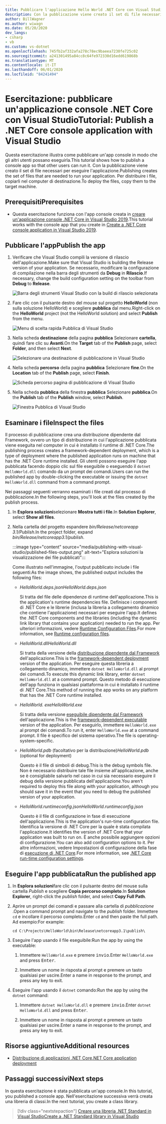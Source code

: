 ```yaml
---
title: Pubblicare l'applicazione Hello World .NET Core con Visual Studio
description: Con la pubblicazione viene creato il set di file necessari per eseguire l'applicazione .NET Core.
author: BillWagner
ms.author: wiwagn
ms.date: 05/20/2020
dev_langs:
- csharp
- vb
ms.custom: vs-dotnet
ms.openlocfilehash: 745fb2af332afa278c78ec9baeea7230fe725c02
ms.sourcegitcommit: a241301495a84cc8c64fe972330d16edd619868b
ms.translationtype: MT
ms.contentlocale: it-IT
ms.lasthandoff: 06/01/2020
ms.locfileid: "84241494"
---
```

# <a name="tutorial-publish-a-net-core-console-application-with-visual-studio"></a><span data-ttu-id="178f8-103">Esercitazione: pubblicare un'applicazione console .NET Core con Visual Studio</span><span class="sxs-lookup"><span data-stu-id="178f8-103">Tutorial: Publish a .NET Core console application with Visual Studio</span></span>

<span data-ttu-id="178f8-104">Questa esercitazione illustra come pubblicare un'app console in modo che gli altri utenti possano eseguirla.</span><span class="sxs-lookup"><span data-stu-id="178f8-104">This tutorial shows how to publish a console app so that other users can run it.</span></span> <span data-ttu-id="178f8-105">Con la pubblicazione viene creato il set di file necessari per eseguire l'applicazione.</span><span class="sxs-lookup"><span data-stu-id="178f8-105">Publishing creates the set of files that are needed to run your application.</span></span> <span data-ttu-id="178f8-106">Per distribuire i file, copiarli nel computer di destinazione.</span><span class="sxs-lookup"><span data-stu-id="178f8-106">To deploy the files, copy them to the target machine.</span></span>

## <a name="prerequisites"></a><span data-ttu-id="178f8-107">Prerequisiti</span><span class="sxs-lookup"><span data-stu-id="178f8-107">Prerequisites</span></span>

- <span data-ttu-id="178f8-108">Questa esercitazione funziona con l'app console creata in [creare un'applicazione console .NET Core in Visual Studio 2019](with-visual-studio.md).</span><span class="sxs-lookup"><span data-stu-id="178f8-108">This tutorial works with the console app that you create in [Create a .NET Core console application in Visual Studio 2019](with-visual-studio.md).</span></span>

## <a name="publish-the-app"></a><span data-ttu-id="178f8-109">Pubblicare l'app</span><span class="sxs-lookup"><span data-stu-id="178f8-109">Publish the app</span></span>

1. <span data-ttu-id="178f8-110">Verificare che Visual Studio compili la versione di rilascio dell'applicazione.</span><span class="sxs-lookup"><span data-stu-id="178f8-110">Make sure that Visual Studio is building the Release version of your application.</span></span> <span data-ttu-id="178f8-111">Se necessario, modificare la configurazione di compilazione nella barra degli strumenti da **Debug** in **Rilascio**.</span><span class="sxs-lookup"><span data-stu-id="178f8-111">If necessary, change the build configuration setting on the toolbar from **Debug** to **Release**.</span></span>

   ![Barra degli strumenti Visual Studio con la build di rilascio selezionata](media/publishing-with-visual-studio/visual-studio-toolbar-release.png)

1. <span data-ttu-id="178f8-113">Fare clic con il pulsante destro del mouse sul progetto **HelloWorld** (non sulla soluzione HelloWorld) e scegliere **pubblica** dal menu.</span><span class="sxs-lookup"><span data-stu-id="178f8-113">Right-click on the **HelloWorld** project (not the HelloWorld solution) and select **Publish** from the menu.</span></span>

   ![Menu di scelta rapida Pubblica di Visual Studio](media/publishing-with-visual-studio/publish-context-menu.png)

1. <span data-ttu-id="178f8-115">Nella scheda **destinazione** della pagina **pubblica** Selezionare **cartella**, quindi fare clic su **Avanti**.</span><span class="sxs-lookup"><span data-stu-id="178f8-115">On the **Target** tab of the **Publish** page, select **Folder**, and then select **Next**.</span></span>

   ![Selezionare una destinazione di pubblicazione in Visual Studio](media/publishing-with-visual-studio/pick-publish-target.png)

1. <span data-ttu-id="178f8-117">Nella scheda **percorso** della pagina **pubblica** Selezionare **fine**.</span><span class="sxs-lookup"><span data-stu-id="178f8-117">On the **Location** tab of the **Publish** page, select **Finish**.</span></span>

   ![Scheda percorso pagina di pubblicazione di Visual Studio](media/publishing-with-visual-studio/publish-page-loc-tab.png)

1. <span data-ttu-id="178f8-119">Nella scheda **pubblica** della finestra **pubblica** Selezionare **pubblica**.</span><span class="sxs-lookup"><span data-stu-id="178f8-119">On the **Publish** tab of the **Publish** window, select **Publish**.</span></span>

   ![Finestra Pubblica di Visual Studio](media/publishing-with-visual-studio/publish-page.png)

## <a name="inspect-the-files"></a><span data-ttu-id="178f8-121">Esaminare i file</span><span class="sxs-lookup"><span data-stu-id="178f8-121">Inspect the files</span></span>

<span data-ttu-id="178f8-122">Il processo di pubblicazione crea una distribuzione dipendente dal Framework, ovvero un tipo di distribuzione in cui l'applicazione pubblicata viene eseguita nel computer in cui è installato il runtime di .NET Core.</span><span class="sxs-lookup"><span data-stu-id="178f8-122">The publishing process creates a framework-dependent deployment, which is a type of deployment where the published application runs on machine that has the .NET Core runtime installed.</span></span> <span data-ttu-id="178f8-123">Gli utenti possono eseguire l'app pubblicata facendo doppio clic sul file eseguibile o eseguendo il `dotnet HelloWorld.dll` comando da un prompt dei comandi.</span><span class="sxs-lookup"><span data-stu-id="178f8-123">Users can run the published app by double-clicking the executable or issuing the `dotnet HelloWorld.dll` command from a command prompt.</span></span>

<span data-ttu-id="178f8-124">Nei passaggi seguenti verranno esaminati i file creati dal processo di pubblicazione.</span><span class="sxs-lookup"><span data-stu-id="178f8-124">In the following steps, you'll look at the files created by the publish process.</span></span>

1. <span data-ttu-id="178f8-125">In **Esplora soluzioni**selezionare **Mostra tutti i file**.</span><span class="sxs-lookup"><span data-stu-id="178f8-125">In **Solution Explorer**, select **Show all files**.</span></span>

1. <span data-ttu-id="178f8-126">Nella cartella del progetto espandere *bin/Release/netcoreapp 3.1/Publish*.</span><span class="sxs-lookup"><span data-stu-id="178f8-126">In the project folder, expand *bin/Release/netcoreapp3.1/publish*.</span></span>

   :::image type="content" source="media/publishing-with-visual-studio/published-files-output.png" alt-text="Esplora soluzioni la visualizzazione dei file pubblicati":::

   <span data-ttu-id="178f8-128">Come illustrato nell'immagine, l'output pubblicato include i file seguenti:</span><span class="sxs-lookup"><span data-stu-id="178f8-128">As the image shows, the published output includes the following files:</span></span>

   * <span data-ttu-id="178f8-129">*HelloWorld.deps.json*</span><span class="sxs-lookup"><span data-stu-id="178f8-129">*HelloWorld.deps.json*</span></span>

      <span data-ttu-id="178f8-130">Si tratta del file delle dipendenze di runtime dell'applicazione.</span><span class="sxs-lookup"><span data-stu-id="178f8-130">This is the application's runtime dependencies file.</span></span> <span data-ttu-id="178f8-131">Definisce i componenti di .NET Core e le librerie (inclusa la libreria a collegamento dinamico che contiene l'applicazione) necessari per eseguire l'app.</span><span class="sxs-lookup"><span data-stu-id="178f8-131">It defines the .NET Core components and the libraries (including the dynamic link library that contains your application) needed to run the app.</span></span> <span data-ttu-id="178f8-132">Per ulteriori informazioni, vedere [Runtime Configuration Files](https://github.com/dotnet/cli/blob/85ca206d84633d658d7363894c4ea9d59e515c1a/Documentation/specs/runtime-configuration-file.md).</span><span class="sxs-lookup"><span data-stu-id="178f8-132">For more information, see [Runtime configuration files](https://github.com/dotnet/cli/blob/85ca206d84633d658d7363894c4ea9d59e515c1a/Documentation/specs/runtime-configuration-file.md).</span></span>

   * <span data-ttu-id="178f8-133">*HelloWorld.dll*</span><span class="sxs-lookup"><span data-stu-id="178f8-133">*HelloWorld.dll*</span></span>

      <span data-ttu-id="178f8-134">Si tratta della versione della [distribuzione dipendente dal Framework](../deploying/deploy-with-cli.md#framework-dependent-deployment) dell'applicazione.</span><span class="sxs-lookup"><span data-stu-id="178f8-134">This is the [framework-dependent deployment](../deploying/deploy-with-cli.md#framework-dependent-deployment) version of the application.</span></span> <span data-ttu-id="178f8-135">Per eseguire questa libreria a collegamento dinamico, immettere `dotnet HelloWorld.dll` al prompt dei comandi.</span><span class="sxs-lookup"><span data-stu-id="178f8-135">To execute this dynamic link library, enter `dotnet HelloWorld.dll` at a command prompt.</span></span> <span data-ttu-id="178f8-136">Questo metodo di esecuzione dell'app funziona in qualsiasi piattaforma in cui è installato il runtime di .NET Core.</span><span class="sxs-lookup"><span data-stu-id="178f8-136">This method of running the app works on any platform that has the .NET Core runtime installed.</span></span>

   * <span data-ttu-id="178f8-137">*HelloWorld. exe*</span><span class="sxs-lookup"><span data-stu-id="178f8-137">*HelloWorld.exe*</span></span>

      <span data-ttu-id="178f8-138">Si tratta della versione [eseguibile dipendente dal Framework](../deploying/deploy-with-cli.md#framework-dependent-executable) dell'applicazione.</span><span class="sxs-lookup"><span data-stu-id="178f8-138">This is the [framework-dependent executable](../deploying/deploy-with-cli.md#framework-dependent-executable) version of the application.</span></span> <span data-ttu-id="178f8-139">Per eseguirlo, immettere `HelloWorld.exe` al prompt dei comandi.</span><span class="sxs-lookup"><span data-stu-id="178f8-139">To run it, enter `HelloWorld.exe` at a command prompt.</span></span> <span data-ttu-id="178f8-140">Il file è specifico del sistema operativo.</span><span class="sxs-lookup"><span data-stu-id="178f8-140">The file is operating-system-specific.</span></span>

   * <span data-ttu-id="178f8-141">*HelloWorld.pdb* (facoltativo per la distribuzione)</span><span class="sxs-lookup"><span data-stu-id="178f8-141">*HelloWorld.pdb* (optional for deployment)</span></span>

      <span data-ttu-id="178f8-142">Questo è il file di simboli di debug.</span><span class="sxs-lookup"><span data-stu-id="178f8-142">This is the debug symbols file.</span></span> <span data-ttu-id="178f8-143">Non è necessario distribuire tale file insieme all'applicazione, anche se è consigliabile salvarlo nel caso in cui sia necessario eseguire il debug della versione pubblicata dell'applicazione.</span><span class="sxs-lookup"><span data-stu-id="178f8-143">You aren't required to deploy this file along with your application, although you should save it in the event that you need to debug the published version of your application.</span></span>

   * <span data-ttu-id="178f8-144">*HelloWorld.runtimeconfig.json*</span><span class="sxs-lookup"><span data-stu-id="178f8-144">*HelloWorld.runtimeconfig.json*</span></span>

      <span data-ttu-id="178f8-145">Questo è il file di configurazione in fase di esecuzione dell'applicazione.</span><span class="sxs-lookup"><span data-stu-id="178f8-145">This is the application's run-time configuration file.</span></span> <span data-ttu-id="178f8-146">Identifica la versione di .NET Core per la quale è stata compilata l'applicazione.</span><span class="sxs-lookup"><span data-stu-id="178f8-146">It identifies the version of .NET Core that your application was built to run on.</span></span> <span data-ttu-id="178f8-147">È anche possibile aggiungere opzioni di configurazione.</span><span class="sxs-lookup"><span data-stu-id="178f8-147">You can also add configuration options to it.</span></span> <span data-ttu-id="178f8-148">Per altre informazioni, vedere Impostazioni di configurazione della fase di [esecuzione di .NET Core](../run-time-config/index.md#runtimeconfigjson).</span><span class="sxs-lookup"><span data-stu-id="178f8-148">For more information, see [.NET Core run-time configuration settings](../run-time-config/index.md#runtimeconfigjson).</span></span>

## <a name="run-the-published-app"></a><span data-ttu-id="178f8-149">Eseguire l'app pubblicata</span><span class="sxs-lookup"><span data-stu-id="178f8-149">Run the published app</span></span>

1. <span data-ttu-id="178f8-150">In **Esplora soluzioni**fare clic con il pulsante destro del mouse sulla cartella *Publish* e scegliere **Copia percorso completo**.</span><span class="sxs-lookup"><span data-stu-id="178f8-150">In **Solution Explorer**, right-click the *publish* folder, and select **Copy Full Path**.</span></span>

1. <span data-ttu-id="178f8-151">Aprire un prompt dei comandi e passare alla cartella di *pubblicazione* .</span><span class="sxs-lookup"><span data-stu-id="178f8-151">Open a command prompt and navigate to the *publish* folder.</span></span> <span data-ttu-id="178f8-152">Immettere `cd` e incollare il percorso completo.</span><span class="sxs-lookup"><span data-stu-id="178f8-152">Enter `cd` and then paste the full path.</span></span> <span data-ttu-id="178f8-153">Ad esempio:</span><span class="sxs-lookup"><span data-stu-id="178f8-153">For example:</span></span>

   ```
   cd C:\Projects\HelloWorld\bin\Release\netcoreapp3.1\publish\
   ```

1. <span data-ttu-id="178f8-154">Eseguire l'app usando il file eseguibile:</span><span class="sxs-lookup"><span data-stu-id="178f8-154">Run the app by using the executable:</span></span>

   1. <span data-ttu-id="178f8-155">Immettere `HelloWorld.exe` e premere <kbd>invio</kbd>.</span><span class="sxs-lookup"><span data-stu-id="178f8-155">Enter `HelloWorld.exe` and press <kbd>Enter</kbd>.</span></span>

   1. <span data-ttu-id="178f8-156">Immettere un nome in risposta al prompt e premere un tasto qualsiasi per uscire.</span><span class="sxs-lookup"><span data-stu-id="178f8-156">Enter a name in response to the prompt, and press any key to exit.</span></span>

1. <span data-ttu-id="178f8-157">Eseguire l'app usando il `dotnet` comando:</span><span class="sxs-lookup"><span data-stu-id="178f8-157">Run the app by using the `dotnet` command:</span></span>

   1. <span data-ttu-id="178f8-158">Immettere `dotnet HelloWorld.dll` e premere <kbd>invio</kbd>.</span><span class="sxs-lookup"><span data-stu-id="178f8-158">Enter `dotnet HelloWorld.dll` and press <kbd>Enter</kbd>.</span></span>

   1. <span data-ttu-id="178f8-159">Immettere un nome in risposta al prompt e premere un tasto qualsiasi per uscire.</span><span class="sxs-lookup"><span data-stu-id="178f8-159">Enter a name in response to the prompt, and press any key to exit.</span></span>

## <a name="additional-resources"></a><span data-ttu-id="178f8-160">Risorse aggiuntive</span><span class="sxs-lookup"><span data-stu-id="178f8-160">Additional resources</span></span>

- [<span data-ttu-id="178f8-161">Distribuzione di applicazioni .NET Core</span><span class="sxs-lookup"><span data-stu-id="178f8-161">.NET Core application deployment</span></span>](../deploying/index.md)

## <a name="next-steps"></a><span data-ttu-id="178f8-162">Passaggi successivi</span><span class="sxs-lookup"><span data-stu-id="178f8-162">Next steps</span></span>

<span data-ttu-id="178f8-163">In questa esercitazione è stata pubblicata un'app console.</span><span class="sxs-lookup"><span data-stu-id="178f8-163">In this tutorial, you published a console app.</span></span> <span data-ttu-id="178f8-164">Nell'esercitazione successiva verrà creata una libreria di classi.</span><span class="sxs-lookup"><span data-stu-id="178f8-164">In the next tutorial, you create a class library.</span></span>

> [!div class="nextstepaction"]
> [<span data-ttu-id="178f8-165">Creare una libreria .NET Standard in Visual Studio</span><span class="sxs-lookup"><span data-stu-id="178f8-165">Create a .NET Standard library in Visual Studio</span></span>](library-with-visual-studio.md)
